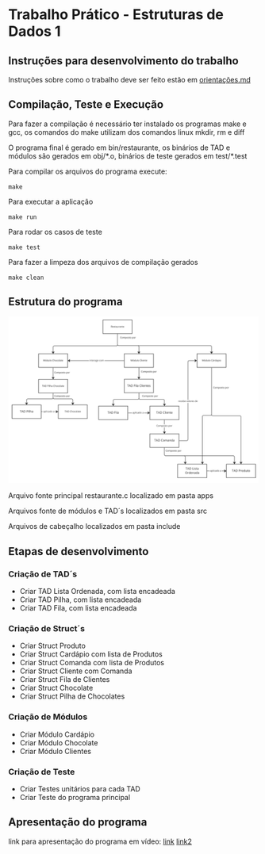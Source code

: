 # Trabalho Prático - Estruturas de Dados 1

## Instruções para desenvolvimento do trabalho
Instruções sobre como o trabalho deve ser feito estão em [orientações.md](./doc/orientacoes.md)

## Compilação, Teste e Execução
Para fazer a compilação é necessário ter instalado os programas make e gcc, os comandos do make utilizam dos comandos linux mkdir, rm e diff

O programa final é gerado em bin/restaurante, os binários de TAD e módulos são gerados em obj/\*.o, binários de teste gerados em test/\*.test

Para compilar os arquivos do programa execute:
```shell
make
```
Para executar a aplicação
```shell
make run
```
Para rodar os casos de teste
```shell
make test
```
Para fazer a limpeza dos arquivos de compilação gerados
```shell
make clean
```
## Estrutura do programa
![Estrutura do programa](doc/estrutura_programa.jpg "Estrutura do programa")

Arquivo fonte principal restaurante.c localizado em pasta apps

Arquivos fonte de módulos e TAD´s localizados em pasta src

Arquivos de cabeçalho localizados em pasta include

## Etapas de desenvolvimento
### Criação de TAD´s
* Criar TAD Lista Ordenada, com lista encadeada
* Criar TAD Pilha, com lista encadeada
* Criar TAD Fila, com lista encadeada

### Criação de Struct´s
* Criar Struct Produto
* Criar Struct Cardápio com lista de Produtos
* Criar Struct Comanda com lista de Produtos
* Criar Struct Cliente com Comanda
* Criar Struct Fila de Clientes
* Criar Struct Chocolate
* Criar Struct Pilha de Chocolates

### Criação de Módulos
* Criar Módulo Cardápio
* Criar Módulo Chocolate
* Criar Módulo Clientes

### Criação de Teste
* Criar Testes unitários para cada TAD
* Criar Teste do programa principal

## Apresentação do programa

link para apresentação do programa em vídeo: [link](https://ufubr.sharepoint.com/:v:/s/Prolog345/ERK77RijlPxJnF-2vvVuOv4BeC1ev-52Io889X0yFqsaVA?e=qvwvZf) [link2](doc/apresentacao.mp4)